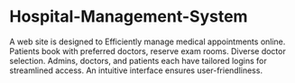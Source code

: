 # Hospital-Management-System
A web site is designed to Efficiently manage medical appointments online. Patients book with preferred doctors, reserve exam rooms. Diverse doctor selection. Admins, doctors, and patients each have tailored logins for streamlined access. An intuitive interface ensures user-friendliness. 
